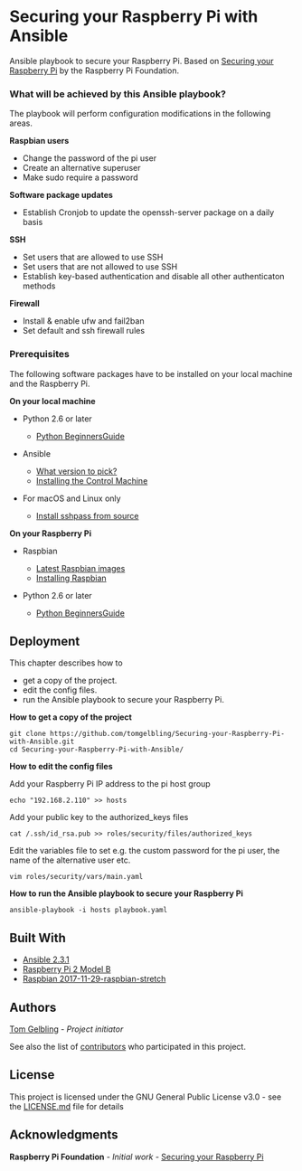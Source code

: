# Securing your Raspberry Pi with Ansible

Ansible playbook to secure your Raspberry Pi.
Based on [Securing your Raspberry Pi](https://www.raspberrypi.org/documentation/configuration/security.md)  by the Raspberry Pi Foundation.

### What will be achieved by this Ansible playbook?

The playbook will perform configuration modifications in the following areas.

**Raspbian users**
* Change the password of the pi user
* Create an alternative superuser
* Make sudo require a password

**Software package updates**
* Establish Cronjob to update the openssh-server package on a daily basis

**SSH**
* Set users that are allowed to use SSH
* Set users that are not allowed to use SSH
* Establish key-based authentication and disable all other authenticaton methods

**Firewall**
* Install & enable ufw and fail2ban
* Set default and ssh firewall rules

### Prerequisites

The following software packages have to be installed on your local machine and the Raspberry Pi.

**On your local machine**
* Python 2.6 or later
  * [Python BeginnersGuide](https://wiki.python.org/moin/BeginnersGuide/Download)


* Ansible
  * [What version to pick?](http://docs.ansible.com/ansible/latest/intro_installation.html#what-version-to-pick)
  * [Installing the Control Machine](http://docs.ansible.com/ansible/latest/intro_installation.html#installing-the-control-machine)


* For macOS and Linux only
  * [Install sshpass from source](https://gist.github.com/arunoda/7790979#installing-from-the-source)

**On your Raspberry Pi**
* Raspbian
  * [Latest Raspbian images](https://www.raspberrypi.org/downloads/raspbian/)
  * [Installing Raspbian](https://www.raspberrypi.org/documentation/installation/installing-images/)


* Python 2.6 or later
  * [Python BeginnersGuide](https://wiki.python.org/moin/BeginnersGuide/Download)

## Deployment

This chapter describes how to
* get a copy of the project.
* edit the config files.
* run the Ansible playbook to secure your Raspberry Pi.

**How to get a copy of the project**

```
git clone https://github.com/tomgelbling/Securing-your-Raspberry-Pi-with-Ansible.git
cd Securing-your-Raspberry-Pi-with-Ansible/
```


**How to edit the config files**

Add your Raspberry Pi IP address to the pi host group
```
echo "192.168.2.110" >> hosts
```

Add your public key to the authorized_keys files
```
cat /.ssh/id_rsa.pub >> roles/security/files/authorized_keys
```

Edit the variables file to set e.g. the custom password for the pi user, the name of the alternative user etc.
```
vim roles/security/vars/main.yaml
```



**How to run the Ansible playbook to secure your Raspberry Pi**

```
ansible-playbook -i hosts playbook.yaml
```

## Built With

* [Ansible 2.3.1](https://github.com/ansible/ansible/releases/tag/v2.3.1.0-1)
* [Raspberry Pi 2 Model B](https://www.raspberrypi.org/products/raspberry-pi-2-model-b/)
* [Raspbian 2017-11-29-raspbian-stretch](https://www.raspberrypi.org/downloads/raspbian/)

## Authors

[Tom Gelbling](https://www.linkedin.com/in/tomgelbling/) - *Project initiator*

See also the list of [contributors](https://github.com/tomgelbling/Securing-your-Raspberry-Pi-with-Ansible/graphs/contributors) who participated in this project.

## License

This project is licensed under the GNU General Public License v3.0 - see the [LICENSE.md](LICENSE.md) file for details

## Acknowledgments

**Raspberry Pi Foundation** - *Initial work* - [Securing your Raspberry Pi](https://www.raspberrypi.org/documentation/configuration/security.md)
